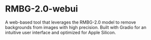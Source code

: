 # RMBG-2.0-webui
A web-based tool that leverages the RMBG-2.0 model to remove backgrounds from images with high precision. Built with Gradio for an intuitive user interface and optimized for Apple Silicon.

